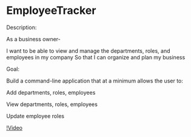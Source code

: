 # EmployeeTracker
Description:

As a business owner- 

I want to be able to view and manage the departments, roles, and employees in my company
So that I can organize and plan my business

Goal:

Build a command-line application that at a minimum allows the user to:


Add departments, roles, employees


View departments, roles, employees


Update employee roles

[!Video](https://drive.google.com/file/d/1iC8LMzRrvD2DxozPQpfqsV1aAqotI0jJ/view?usp=sharing)
